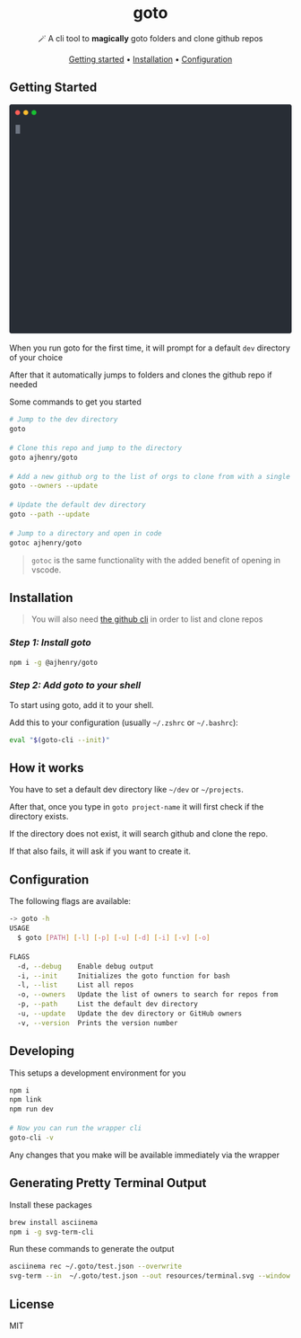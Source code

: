 <!-- markdownlint-configure-file {
  "MD013": {
    "code_blocks": false,
    "tables": false
  },
  "MD033": false,
  "MD041": false
} -->

<div align="center">

# goto

<!-- [![Downloads][downloads-badge]][releases]
[![License][license-badge]][license] -->

🪄 A cli tool to **magically** goto folders and clone github repos

[Getting started](#getting-started) •
[Installation](#installation) •
[Configuration](#configuration)

</div>

## Getting Started

<div align="center">
  <img src="./resources/terminal.svg" alt="Output example">
</div>

When you run goto for the first time, it will prompt for a default `dev` directory of your choice

After that it automatically jumps to folders and clones the github repo if needed

Some commands to get you started

```sh
# Jump to the dev directory
goto

# Clone this repo and jump to the directory
goto ajhenry/goto

# Add a new github org to the list of orgs to clone from with a single keyword
goto --owners --update

# Update the default dev directory
goto --path --update

# Jump to a directory and open in code
gotoc ajhenry/goto
```

> `gotoc` is the same functionality with the added benefit of opening in vscode.

## Installation

> You will also need [the github cli](https://cli.github.com/) in order to list and clone repos

### _Step 1: Install goto_

```sh
npm i -g @ajhenry/goto
```

### _Step 2: Add goto to your shell_

To start using goto, add it to your shell.

Add this to your configuration (usually `~/.zshrc` or `~/.bashrc`):

```sh
eval "$(goto-cli --init)"
```

## How it works

You have to set a default dev directory like `~/dev` or `~/projects`.

After that, once you type in `goto project-name` it will first check if the directory exists.

If the directory does not exist, it will search github and clone the repo.

If that also fails, it will ask if you want to create it.

## Configuration

The following flags are available:

```sh
-> goto -h
USAGE
  $ goto [PATH] [-l] [-p] [-u] [-d] [-i] [-v] [-o]

FLAGS
  -d, --debug    Enable debug output
  -i, --init     Initializes the goto function for bash
  -l, --list     List all repos
  -o, --owners   Update the list of owners to search for repos from
  -p, --path     List the default dev directory
  -u, --update   Update the dev directory or GitHub owners
  -v, --version  Prints the version number
```

## Developing

This setups a development environment for you

```sh
npm i
npm link
npm run dev

# Now you can run the wrapper cli
goto-cli -v
```

Any changes that you make will be available immediately via the wrapper

## Generating Pretty Terminal Output

Install these packages

```sh
brew install asciinema
npm i -g svg-term-cli
```

Run these commands to generate the output

```sh
asciinema rec ~/.goto/test.json --overwrite
svg-term --in  ~/.goto/test.json --out resources/terminal.svg --window
```

## License

MIT
